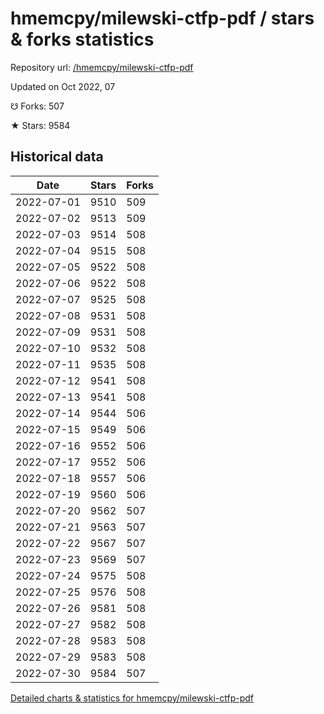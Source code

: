 # hmemcpy/milewski-ctfp-pdf / stars & forks statistics

Repository url: [/hmemcpy/milewski-ctfp-pdf](https://github.com/hmemcpy/milewski-ctfp-pdf)

Updated on Oct 2022, 07

☋ Forks: 507

★ Stars: 9584

## Historical data
| Date | Stars | Forks |
|------|-------|-------|
| 2022-07-01 | 9510 | 509 | 
| 2022-07-02 | 9513 | 509 | 
| 2022-07-03 | 9514 | 508 | 
| 2022-07-04 | 9515 | 508 | 
| 2022-07-05 | 9522 | 508 | 
| 2022-07-06 | 9522 | 508 | 
| 2022-07-07 | 9525 | 508 | 
| 2022-07-08 | 9531 | 508 | 
| 2022-07-09 | 9531 | 508 | 
| 2022-07-10 | 9532 | 508 | 
| 2022-07-11 | 9535 | 508 | 
| 2022-07-12 | 9541 | 508 | 
| 2022-07-13 | 9541 | 508 | 
| 2022-07-14 | 9544 | 506 | 
| 2022-07-15 | 9549 | 506 | 
| 2022-07-16 | 9552 | 506 | 
| 2022-07-17 | 9552 | 506 | 
| 2022-07-18 | 9557 | 506 | 
| 2022-07-19 | 9560 | 506 | 
| 2022-07-20 | 9562 | 507 | 
| 2022-07-21 | 9563 | 507 | 
| 2022-07-22 | 9567 | 507 | 
| 2022-07-23 | 9569 | 507 | 
| 2022-07-24 | 9575 | 508 | 
| 2022-07-25 | 9576 | 508 | 
| 2022-07-26 | 9581 | 508 | 
| 2022-07-27 | 9582 | 508 | 
| 2022-07-28 | 9583 | 508 | 
| 2022-07-29 | 9583 | 508 | 
| 2022-07-30 | 9584 | 507 | 


[Detailed charts & statistics for hmemcpy/milewski-ctfp-pdf](https://reviewgithub.com/rep/hmemcpy/milewski-ctfp-pdf)
